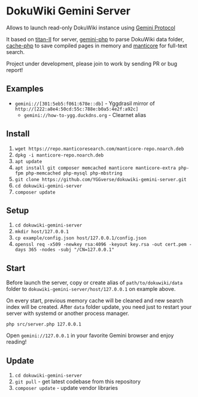 # DokuWiki Gemini Server

Allows to launch read-only DokuWiki instance using [Gemini Protocol](https://geminiprotocol.net/)

It based on [titan-II](https://github.com/YGGverse/titan-II) for server, [gemini-php](https://github.com/YGGverse/gemini-php) to parse DokuWiki data folder, [cache-php](https://github.com/YGGverse/cache-php) to save compiled pages in memory and [manticore](https://github.com/manticoresoftware) for full-text search.

Project under development, please join to work by sending PR or bug report!

## Examples

* `gemini://[301:5eb5:f061:678e::db]` - Yggdrasil mirror of `http://[222:a8e4:50cd:55c:788e:b0a5:4e2f:a92c]`
  * `gemini://how-to-ygg.duckdns.org` - Clearnet alias

## Install

1. `wget https://repo.manticoresearch.com/manticore-repo.noarch.deb`
2. `dpkg -i manticore-repo.noarch.deb`
3. `apt update`
4. `apt install git composer memcached manticore manticore-extra php-fpm php-memcached php-mysql php-mbstring`
5. `git clone https://github.com/YGGverse/dokuwiki-gemini-server.git`
6. `cd dokuwiki-gemini-server`
7. `composer update`

## Setup

1. `cd dokuwiki-gemini-server`
2. `mkdir host/127.0.0.1`
3. `cp example/config.json host/127.0.0.1/config.json`
4. `openssl req -x509 -newkey rsa:4096 -keyout key.rsa -out cert.pem -days 365 -nodes -subj "/CN=127.0.0.1"`

## Start

Before launch the server, copy or create alias of `path/to/dokuwiki/data` folder to `dokuwiki-gemini-server/host/127.0.0.1` on example above.

On every start, previous memory cache will be cleaned and new search index will be created.
After `data` folder update, you need just to restart your server with systemd or another process manager.

`php src/server.php 127.0.0.1`

Open `gemini://127.0.0.1` in your favorite Gemini browser and enjoy reading!

## Update

1. `cd dokuwiki-gemini-server`
2. `git pull` - get latest codebase from this repository
3. `composer update` - update vendor libraries